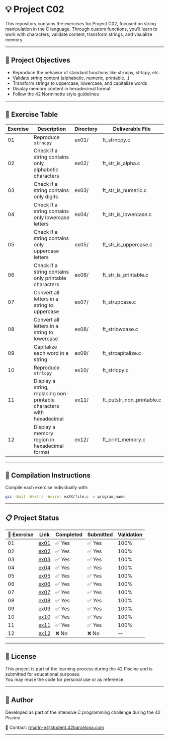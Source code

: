 # 💡 Project C02

This repository contains the exercises for Project C02, focused on string manipulation in the C language. Through custom functions, you'll learn to work with characters, validate content, transform strings, and visualize memory.

---

## 🎯 Project Objectives

- Reproduce the behavior of standard functions like strncpy, strlcpy, etc.  
- Validate string content (alphabetic, numeric, printable…)  
- Transform strings to uppercase, lowercase, and capitalize words  
- Display memory content in hexadecimal format  
- Follow the 42 Norminette style guidelines

---

## 📁 Exercise Table

| Exercise | Description                                                                 | Directory | Deliverable File             |
|----------|------------------------------------------------------------------------------|-----------|-------------------------------|
| 01       | Reproduce `strncpy`                                                         | ex01/     | ft_strncpy.c                  |
| 02       | Check if a string contains only alphabetic characters                       | ex02/     | ft_str_is_alpha.c             |
| 03       | Check if a string contains only digits                                      | ex03/     | ft_str_is_numeric.c           |
| 04       | Check if a string contains only lowercase letters                           | ex04/     | ft_str_is_lowercase.c         |
| 05       | Check if a string contains only uppercase letters                           | ex05/     | ft_str_is_uppercase.c         |
| 06       | Check if a string contains only printable characters                        | ex06/     | ft_str_is_printable.c         |
| 07       | Convert all letters in a string to uppercase                                | ex07/     | ft_strupcase.c                |
| 08       | Convert all letters in a string to lowercase                                | ex08/     | ft_strlowcase.c               |
| 09       | Capitalize each word in a string                                            | ex09/     | ft_strcapitalize.c            |
| 10       | Reproduce `strlcpy`                                                         | ex10/     | ft_strlcpy.c                  |
| 11       | Display a string, replacing non-printable characters with hexadecimal       | ex11/     | ft_putstr_non_printable.c     |
| 12       | Display a memory region in hexadecimal format                               | ex12/     | ft_print_memory.c             |

---

## 🔧 Compilation Instructions

Compile each exercise individually with:

```bash
gcc -Wall -Wextra -Werror exXX/file.c -o program_name
```


---

## 📋 Project Status

| 🧩 Exercise | Link               | Completed | Submitted | Validation |
|--------------|-------------------|-----------|-----------|------------|
| 01           | [ex01](./ex01)    | ✅ Yes    | ✅ Yes    | 100%       |
| 02           | [ex02](./ex02)    | ✅ Yes    | ✅ Yes    | 100%       |
| 03           | [ex03](./ex03)    | ✅ Yes    | ✅ Yes    | 100%       |
| 04           | [ex04](./ex04)    | ✅ Yes    | ✅ Yes    | 100%       |
| 05           | [ex05](./ex05)    | ✅ Yes    | ✅ Yes    | 100%       |
| 06           | [ex06](./ex06)    | ✅ Yes    | ✅ Yes    | 100%       |
| 07           | [ex07](./ex07)    | ✅ Yes    | ✅ Yes    | 100%       |
| 08           | [ex08](./ex08)    | ✅ Yes    | ✅ Yes    | 100%       |
| 09           | [ex09](./ex09)    | ✅ Yes    | ✅ Yes    | 100%       |
| 10           | [ex10](./ex10)    | ✅ Yes    | ✅ Yes    | 100%       |
| 11           | [ex11](./ex11)    | ✅ Yes    | ✅ Yes    | 100%       |
| 12           | [ex12](./ex12)    | ❌ No     | ❌ No     | —          |

---

## 📜 License

This project is part of the learning process during the 42 Piscine and is submitted for educational purposes.  
You may reuse the code for personal use or as reference.

---

## 🙋 Author

Developed as part of the intensive C programming challenge during the 42 Piscine.

📧 Contact: rmarin-n@student.42barcelona.com

---
